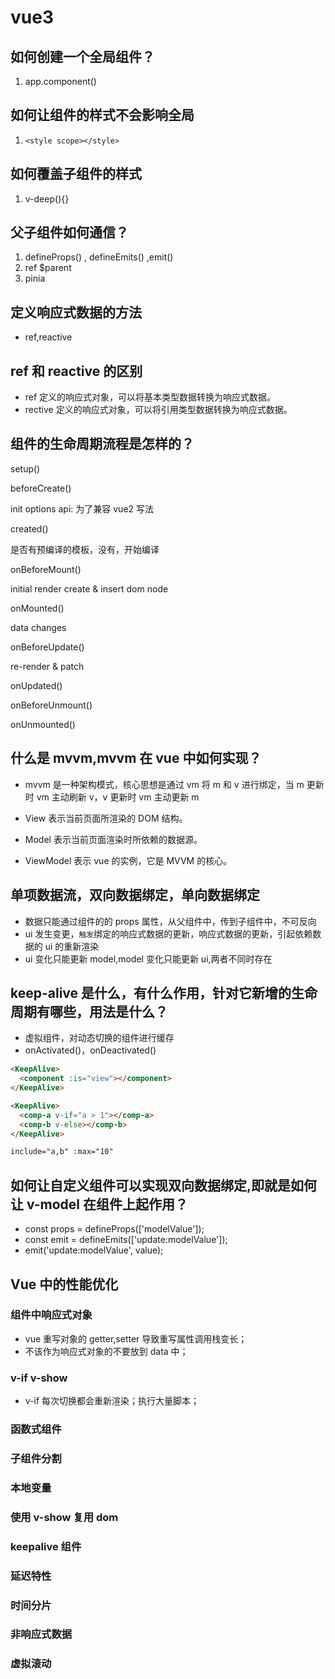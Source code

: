 # vue3

## 如何创建一个全局组件？

1. app.component()

## 如何让组件的样式不会影响全局

1. `<style scope></style>`

## 如何覆盖子组件的样式

1. v-deep(){}

## 父子组件如何通信？

1. defineProps() , defineEmits() ,emit()
2. ref $parent
3. pinia

## 定义响应式数据的方法

- ref,reactive

## ref 和 reactive 的区别

- ref 定义的响应式对象，可以将基本类型数据转换为响应式数据。
- rective 定义的响应式对象，可以将引用类型数据转换为响应式数据。

## 组件的生命周期流程是怎样的？

setup()

beforeCreate()

init options api: 为了兼容 vue2 写法

created()

是否有预编译的模板，没有，开始编译

onBeforeMount()

initial render create & insert dom node

onMounted()

data changes

onBeforeUpdate()

re-render & patch

onUpdated()

onBeforeUnmount()

onUnmounted()

## 什么是 mvvm,mvvm 在 vue 中如何实现？

- mvvm 是一种架构模式，核心思想是通过 vm 将 m 和 v 进行绑定，当 m 更新时 vm 主动刷新 v，v 更新时 vm 主动更新 m

- View 表示当前页面所渲染的 DOM 结构。
- Model 表示当前页面渲染时所依赖的数据源。
- ViewModel 表示 vue 的实例，它是 MVVM 的核心。

## 单项数据流，双向数据绑定，单向数据绑定

- 数据只能通过组件的的 props 属性，从父组件中，传到子组件中，不可反向
- ui 发生变更，`触发`绑定的响应式数据的更新，响应式数据的更新，引起依赖数据的 ui 的重新渲染
- ui 变化只能更新 model,model 变化只能更新 ui,两者不同时存在

## keep-alive 是什么，有什么作用，针对它新增的生命周期有哪些，用法是什么？

- 虚拟组件，对动态切换的组件进行缓存
- onActivated()，onDeactivated()

```html
<KeepAlive>
  <component :is="view"></component>
</KeepAlive>

<KeepAlive>
  <comp-a v-if="a > 1"></comp-a>
  <comp-b v-else></comp-b>
</KeepAlive>

include="a,b" :max="10"
```

## 如何让自定义组件可以实现双向数据绑定,即就是如何让 v-model 在组件上起作用？

- const props = defineProps(['modelValue']);
- const emit = defineEmits(['update:modelValue']);
- emit('update:modelValue', value);

## Vue 中的性能优化

### 组件中响应式对象

- vue 重写对象的 getter,setter 导致重写属性调用栈变长；
- 不该作为响应式对象的不要放到 data 中；

### v-if v-show

- v-if 每次切换都会重新渲染；执行大量脚本；

### 函数式组件

### 子组件分割

### 本地变量

### 使用 v-show 复用 dom

### keepalive 组件

### 延迟特性

### 时间分片

### 非响应式数据

### 虚拟滚动
